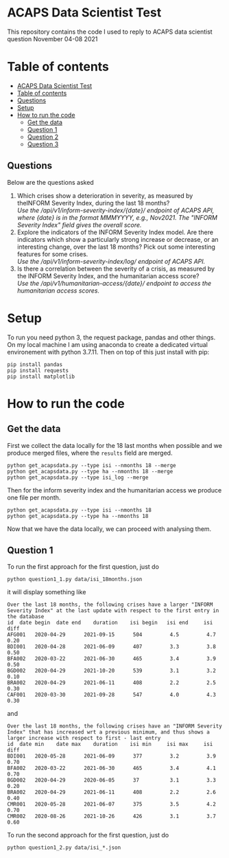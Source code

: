 ACAPS Data Scientist Test
=============

This repository contains the code I used to reply to ACAPS data scientist question November 04-08 2021

Table of contents
=================
  * [ACAPS Data Scientist Test](#ACAPS-Data-Scientist-Test)
  * [Table of contents](#table-of-contents)
  * [Questions](#questions)
  * [Setup](#setup)
  * [How to run the code](#how-to-run-the-code)
    * [Get the data](#get-the-data)
    * [Question 1](#question-1)
    * [Question 2](#question-2)
    * [Question 3](#question-3)

Questions
-
Below are the questions asked 
1. Which crises show a deterioration in severity, as measured by theINFORM Severity Index, during the last 18 months?  
   *Use the /api/v1/inform-severity-index/{date}/ endpoint of ACAPS API, where {date} is in the format MMMYYYY, e.g., Nov2021. The "INFORM Severity Index" field gives the overall score.*
2. Explore the indicators of the INFORM Severity Index model. Are
   there indicators which show a particularly strong increase or
   decrease, or an interesting change, over the last 18 months? Pick
   out some interesting features for some crises.  
*Use the /api/v1/inform-severity-index/log/ endpoint of ACAPS API.*
3. Is there a correlation between the severity of a crisis, as measured by the INFORM Severity Index, and the humanitarian access score?  
*Use the /api/v1/humanitarian-access/{date}/ endpoint to access the humanitarian access scores.*

Setup
=============
To run you need python 3, the request package, pandas and other
things. On my local machine I am using anaconda to create a dedicated
virtual environement with python 3.7.11. Then on top of this just
install with pip:
```
pip install pandas
pip install requests
pip install matplotlib
```

How to run the code
============
Get the data
-
First we collect the data locally for the 18 last months when possible and we produce merged files, where the ```results``` field are merged.

```
python get_acapsdata.py --type isi --nmonths 18 --merge
python get_acapsdata.py --type ha --nmonths 18 --merge
python get_acapsdata.py --type isi_log --merge
```

Then for the inform severity index and the humanitarian access we produce one file per month.

```
python get_acapsdata.py --type isi --nmonths 18
python get_acapsdata.py --type ha --nmonths 18
```

Now that we have the data locally, we can proceed with analysing them.

Question 1
-
To run the first approach for the first question, just do
```
python question1_1.py data/isi_18months.json 
```

it will display something like

```
Over the last 18 months, the following crises have a larger "INFORM Severity Index" at the last update with respect to the first entry in the database
id	date begin	date end	duration	isi begin	isi end		isi diff
AFG001 	 2020-04-29 	 2021-09-15 	 504 		 4.5 		 4.7 		 0.20
BDI001 	 2020-04-28 	 2021-06-09 	 407 		 3.3 		 3.8 		 0.50
BFA002 	 2020-03-22 	 2021-06-30 	 465 		 3.4 		 3.9 		 0.50
BGD002 	 2020-04-29 	 2021-10-20 	 539 		 3.1 		 3.2 		 0.10
BRA002 	 2020-04-29 	 2021-06-11 	 408 		 2.2 		 2.5 		 0.30
CAF001 	 2020-03-30 	 2021-09-28 	 547 		 4.0 		 4.3 		 0.30
```

and 

```
Over the last 18 months, the following crises have an "INFORM Severity Index" that has increased wrt a previous minimum, and thus shows a larger increase with respect to first - last entry
id	date min	date max	duration	isi min		isi max		isi diff
BDI001 	 2020-05-28 	 2021-06-09 	 377 		 3.2 		 3.9 		 0.70
BFA002 	 2020-03-22 	 2021-06-30 	 465 		 3.4 		 4.1 		 0.70
BGD002 	 2020-04-29 	 2020-06-05 	 37 		 3.1 		 3.3 		 0.20
BRA002 	 2020-04-29 	 2021-06-11 	 408 		 2.2 		 2.6 		 0.40
CMR001 	 2020-05-28 	 2021-06-07 	 375 		 3.5 		 4.2 		 0.70
CMR002 	 2020-08-26 	 2021-10-26 	 426 		 3.1 		 3.7 		 0.60
```

To run the second approach for the first question, just do
```
python question1_2.py data/isi_*.json 
```
